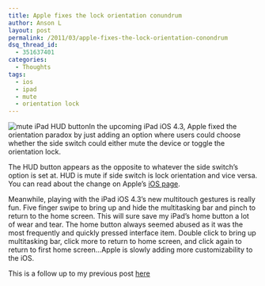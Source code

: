 ```yaml
---
title: Apple fixes the lock orientation conundrum
author: Anson L
layout: post
permalink: /2011/03/apple-fixes-the-lock-orientation-conondrum
dsq_thread_id:
  - 351637401
categories:
  - Thoughts
tags:
  - ios
  - ipad
  - mute
  - orientation lock
---
```

<img class="alignleft size-full wp-image-539" title="mute HUD button" src="https://i0.wp.com/apparentetch.com/wp-content/uploads/2011/03/mute-HUD-button.png?resize=99%2C92" alt="mute iPad HUD button" data-recalc-dims="1" />In the upcoming iPad iOS 4.3, Apple fixed the orientation paradox by just adding an option where users could choose whether the side switch could either mute the device or toggle the orientation lock.

The HUD button appears as the opposite to whatever the side switch&#8217;s option is set at. HUD is mute if side switch is lock orientation and vice versa. You can read about the change on Apple&#8217;s [iOS page][1].

Meanwhile, playing with the iPad iOS 4.3&#8217;s new multitouch gestures is really fun. Five finger swipe to bring up and hide the multitasking bar and pinch to return to the home screen. This will sure save my iPad&#8217;s home button a lot of wear and tear. The home button always seemed abused as it was the most frequently and quickly pressed interface item. Double click to bring up multitasking bar, click more to return to home screen, and click again to return to first home screen&#8230;Apple is slowly adding more customizability to the iOS.

This is a follow up to my previous post [here][2]

&nbsp;

 [1]: http://www.apple.com/ios/
 [2]: http://ansonliu.com/2010/10/ipad-orientation-switch-predicament/ "iPad orientation switch predicament – A defense"